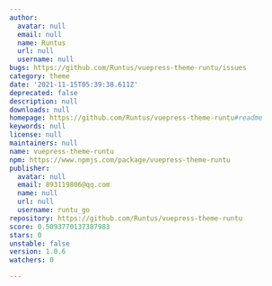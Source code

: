 ```yaml
---
author:
  avatar: null
  email: null
  name: Runtus
  url: null
  username: null
bugs: https://github.com/Runtus/vuepress-theme-runtu/issues
category: theme
date: '2021-11-15T05:39:38.611Z'
deprecated: false
description: null
downloads: null
homepage: https://github.com/Runtus/vuepress-theme-runtu#readme
keywords: null
license: null
maintainers: null
name: vuepress-theme-runtu
npm: https://www.npmjs.com/package/vuepress-theme-runtu
publisher:
  avatar: null
  email: 893119806@qq.com
  name: null
  url: null
  username: runtu_go
repository: https://github.com/Runtus/vuepress-theme-runtu
score: 0.5093770137387983
stars: 0
unstable: false
version: 1.0.6
watchers: 0

---
```


